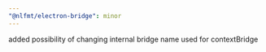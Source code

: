 ```yaml
---
"@nlfmt/electron-bridge": minor
---
```


added possibility of changing internal bridge name used for contextBridge

